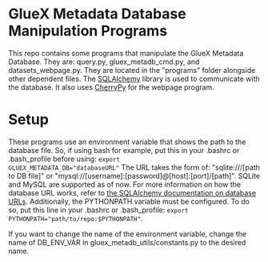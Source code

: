 # GlueX Metadata Database Manipulation Programs
This repo contains some programs that manipulate the GlueX Metadata Database. They are: query.py, gluex_metadb_cmd.py, and datasets_webpage.py. They are located in the 
"programs" folder alongside other dependent files. The <a href="http://sqlalchemy.org">SQLAlchemy</a> library is used to communicate with the database. It also uses <a href="http://cherrypy.org">CherryPy</a> for the webpage program.
# Setup 
These programs use an environment variable that shows the path to the database file. So, if using bash for example, put this in your .bashrc or .bash_profile before using:
<code>export GLUEX_METADATA_DB="databaseURL"</code> The URL takes the form of: "sqlite:///[path to DB file]" or "mysql://[username]:[password]@[host]:[port]/[path]".
SQLite and MySQL are supported as of now. 
For more information on how the database URL works, refer to <a href="http://docs.sqlalchemy.org/en/latest/core/engines.html#database-urls">the SQLAlchemy documentation on database URLs</a>. Additionally, the PYTHONPATH variable
must be configured. To do so, put this line in your .bashrc or .bash_profile: <code>export PYTHONPATH="path/to/repo:$PYTHONPATH"</code>.

If you want to change the name of the environment variable, change the name of DB_ENV_VAR in gluex_metadb_utils/constants.py to the desired name.

